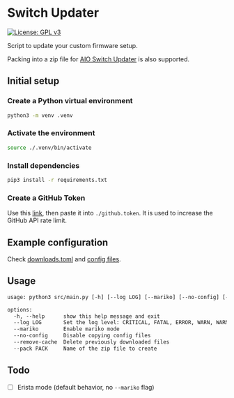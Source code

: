 # Switch Updater

[![License: GPL v3](https://img.shields.io/badge/License-GPL%20v3-blue.svg)](https://www.gnu.org/licenses/gpl-3.0)

Script to update your custom firmware setup.

Packing into a zip file for [AIO Switch Updater](https://github.com/HamletDuFromage/aio-switch-updater) is also supported.

## Initial setup

### Create a Python virtual environment

```sh
python3 -m venv .venv
```

### Activate the environment

```sh
source ./.venv/bin/activate
```

### Install dependencies

```sh
pip3 install -r requirements.txt
```

### Create a GitHub Token

Use this [link](<https://github.com/settings/tokens/new?description=switch-updater%20(no%20scope%20required)>), then paste it into `./github.token`. It is used to increase the GitHub API rate limit.

## Example configuration

Check [downloads.toml](./downloads.toml) and [config files](./config_files/).

## Usage

```txt
usage: python3 src/main.py [-h] [--log LOG] [--mariko] [--no-config] [--remove-cache] [--pack PACK]

options:
  -h, --help      show this help message and exit
  --log LOG       Set the log level: CRITICAL, FATAL, ERROR, WARN, WARNING, INFO, DEBUG, NOTSET (default ERROR)
  --mariko        Enable mariko mode
  --no-config     Disable copying config files
  --remove-cache  Delete previously downloaded files
  --pack PACK     Name of the zip file to create
```

## Todo

- [ ] Erista mode (default behavior, no `--mariko` flag)
